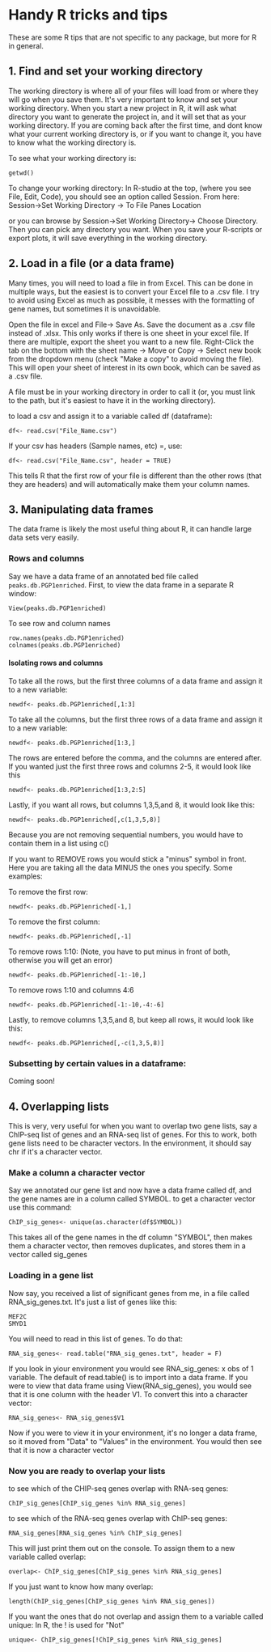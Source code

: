 # Handy R tricks and tips

These are some R tips that are not specific to any package, but more for R in general.
## 1. Find and set your working directory

The working directory is where all of your files will load from or where they will go when you save them. It's very important to know and set your working directory. When you start a new project in R, it will ask what directory you want to generate the project in, and it will set that as your working directory. If you are coming back after the first time, and dont know what your current working directory is, or if you want to change it, you have to know what the working directory is.

To see what your working directory is:
```
getwd()
```

To change your working directory:
In R-studio at the top, (where you see File, Edit, Code), you should see an option called Session. From here: Session->Set Working Directory -> To File Panes Location

or you can browse by Session->Set Working Directory-> Choose Directory. Then you can pick any directory you want. When you save your R-scripts or export plots, it will save everything in the working directory.


## 2. Load in a file (or a data frame)

Many times, you will need to load a file in from Excel. This can be done in multiple ways, but the easiest is to convert your Excel file to a .csv file. I try to avoid using Excel as much as possible, it messes with the formatting of gene names, but sometimes it is unavoidable. 

Open the file in excel and File-> Save As. Save the document as a .csv file instead of .xlsx. This only works if there is one sheet in your excel file. If there are multiple, export the sheet you want to a new file. Right-Click the tab on the bottom with the sheet name -> Move or Copy -> Select new book from the dropdown menu (check "Make a copy" to avoid moving the file). This will open your sheet of interest in its own book, which can be saved as a .csv file.

A file must be in your working directory in order to call it (or, you must link to the path, but it's easiest to have it in the working directory).

to load a csv and assign it to a variable called df (dataframe):
```
df<- read.csv("File_Name.csv")
```
If your csv has headers (Sample names, etc) =, use:

```
df<- read.csv("File_Name.csv", header = TRUE)
```
This tells R that the first row of your file is different than the other rows (that they are headers) and will automatically make them your column names.

## 3. Manipulating data frames

The data frame is likely the most useful thing about R, it can handle large data sets very easily. 

### Rows and columns

Say we have a data frame of an annotated bed file called ```peaks.db.PGP1enriched```. 
First, to view the data frame in a separate R window: 

```
View(peaks.db.PGP1enriched)
```

To see row and column names
```
row.names(peaks.db.PGP1enriched)
colnames(peaks.db.PGP1enriched)
```

#### Isolating rows and columns 

To take all the rows, but the first three columns of a data frame and assign it to a new variable:
```
newdf<- peaks.db.PGP1enriched[,1:3]
```
To take all the columns, but the first three rows of a data frame and assign it to a new variable:

```
newdf<- peaks.db.PGP1enriched[1:3,]
```
The rows are entered before the comma, and the columns are entered after. If you wanted just the first three rows and columns 2-5, it would look like this

```
newdf<- peaks.db.PGP1enriched[1:3,2:5]
```

Lastly, if you want all rows, but columns 1,3,5,and 8, it would look like this:
```
newdf<- peaks.db.PGP1enriched[,c(1,3,5,8)]
```
Because you are not removing sequential numbers, you would have to contain them in a list using c()

If you want to REMOVE rows you would stick a "minus" symbol in front. Here you are taking all the data MINUS the ones you specify. Some examples:

To remove the first row:
```
newdf<- peaks.db.PGP1enriched[-1,]
```
To remove the first column:
```
newdf<- peaks.db.PGP1enriched[,-1]
```

To remove rows 1:10: (Note, you have to put minus in front of both, otherwise you will get an error)
```
newdf<- peaks.db.PGP1enriched[-1:-10,]
```

To remove rows 1:10 and columns 4:6
```
newdf<- peaks.db.PGP1enriched[-1:-10,-4:-6]
```

Lastly, to remove columns 1,3,5,and 8, but keep all rows, it would look like this:
```
newdf<- peaks.db.PGP1enriched[,-c(1,3,5,8)]
```

### Subsetting by certain values in a dataframe:
Coming soon!

## 4. Overlapping lists
This is very, very useful for when you want to overlap two gene lists, say a ChIP-seq list of genes and an RNA-seq list of genes. For this to work, both gene lists need to be character vectors. In the environment, it should say chr if it's a character vector. 

### Make a column a character vector
Say we annotated our gene list and now have a data frame called df, and the gene names are in a column called SYMBOL.
to get a character vector use this command:
```
ChIP_sig_genes<- unique(as.character(df$SYMBOL))
```
This takes all of the gene names in the df column "SYMBOL", then makes them a character vector, then removes duplicates, and stores them in a vector called sig_genes

### Loading in a gene list
Now say, you received a list of significant genes from me, in a file called RNA_sig_genes.txt. It's just a list of genes like this:

```TBX5
MEF2C
SMYD1
```

You will need to read in this list of genes. To do that:
```
RNA_sig_genes<- read.table("RNA_sig_genes.txt", header = F)
```
If you look in yiour environment you would see RNA_sig_genes: x obs of 1 variable. The default of read.table() is to import into a data frame. If you were to view that data frame using View(RNA_sig_genes), you would see that it is one column with the header V1. 
To convert this into a character vector:
```
RNA_sig_genes<- RNA_sig_genes$V1
```
Now if you were to view it in your environment, it's no longer a data frame, so it moved from "Data" to "Values" in the environment. You would then see that it is now a character vector

### Now you are ready to overlap your lists

to see which of the CHIP-seq genes overlap with RNA-seq genes:
```
ChIP_sig_genes[ChIP_sig_genes %in% RNA_sig_genes]
```

to see which of the RNA-seq genes overlap with ChIP-seq genes:
```
RNA_sig_genes[RNA_sig_genes %in% ChIP_sig_genes]
```
This will just print them out on the console. To assign them to a new variable called overlap:

```
overlap<- ChIP_sig_genes[ChIP_sig_genes %in% RNA_sig_genes]
``` 

If you just want to know how many overlap:
```
length(ChIP_sig_genes[ChIP_sig_genes %in% RNA_sig_genes])
```

If you want the ones that do not overlap and assign them to a variable called unique:
In R, the ! is used for "Not" 
```
unique<- ChIP_sig_genes[!ChIP_sig_genes %in% RNA_sig_genes]
```

